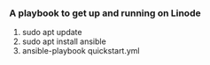 ### A playbook to get up and running on Linode

1.  sudo apt update
2.  sudo apt install ansible
3.  ansible-playbook quickstart.yml
  
  

